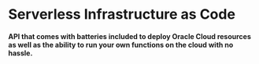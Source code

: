 # Serverless Infrastructure as Code 

#### API that comes with batteries included to deploy Oracle Cloud resources as well as the ability to run your own functions on the cloud with no hassle. 

